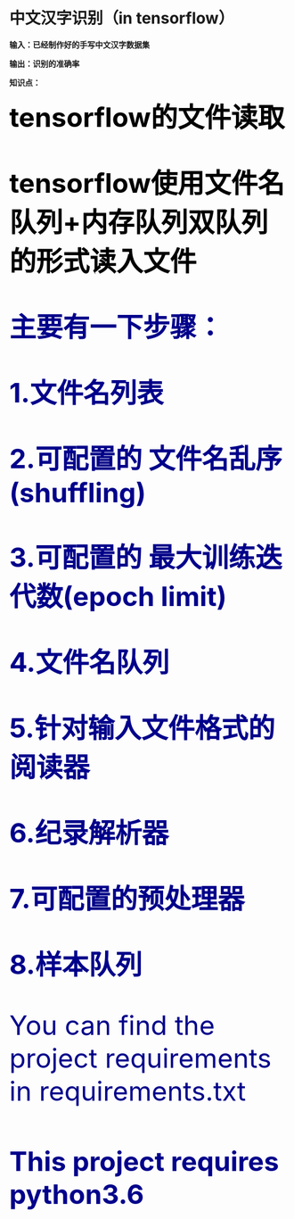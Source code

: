 # 中文汉字识别（in tensorflow）

**输入：已经制作好的手写中文汉字数据集**

**输出：识别的准确率**

**知识点：**

<font size="30" color="black">**tensorflow的文件读取**

<font size="20" color="black">**tensorflow使用文件名队列+内存队列双队列的形式读入文件**

<font size="20" color="darkblue">**主要有一下步骤：**

**1.文件名列表**

**2.可配置的 文件名乱序(shuffling)**

**3.可配置的 最大训练迭代数(epoch limit)**

**4.文件名队列**

**5.针对输入文件格式的阅读器**

**6.纪录解析器**

**7.可配置的预处理器**

**8.样本队列**


You can find the project requirements in requirements.txt

#### This project requires python3.6
